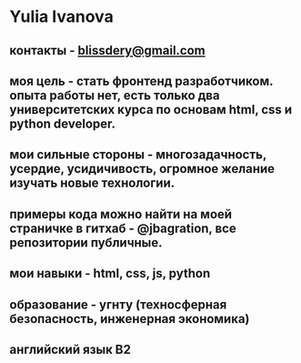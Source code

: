 # Yulia Ivanova

## контакты - blissdery@gmail.com

## моя цель - стать фронтенд разработчиком. опыта работы нет, есть только два университетских курса по основам html, css и python developer.
## мои сильные стороны - многозадачность, усердие, усидичивость, огромное желание изучать новые технологии.
## примеры кода можно найти на моей страничке в гитхаб - @jbagration, все репозитории публичные.

## мои навыки - html, css, js, python
## образование - угнту (техносферная безопасность, инженерная экономика)
## английский язык B2
